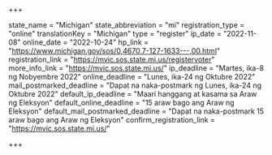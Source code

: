 +++

state_name = "Michigan"
state_abbreviation = "mi"
registration_type = "online"
translationKey = "Michigan"
type = "register"
ip_date = "2022-11-08"
online_date = "2022-10-24"
hp_link = "https://www.michigan.gov/sos/0,4670,7-127-1633---,00.html"
registration_link = "https://mvic.sos.state.mi.us/registervoter"
more_info_link = "https://mvic.sos.state.mi.us/"
ip_deadline = "Martes, ika-8 ng Nobyembre 2022"
online_deadline = "Lunes, ika-24 ng Oktubre 2022"
mail_postmarked_deadline = "Dapat na naka-postmark ng Lunes, ika-24 ng Oktubre 2022"
default_ip_deadline = "Maari hanggang at kasama sa  Araw ng Eleksyon"
default_online_deadline = "15 araw bago ang Araw ng Eleksyon"
default_mail_postmarked_deadline = "Dapat na naka-postmark  15 araw bago ang Araw ng Eleksyon"
confirm_registration_link = "https://mvic.sos.state.mi.us/"

+++